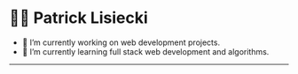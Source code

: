 # 🐱‍💻 Patrick Lisiecki

- 🔭 I’m currently working on web development projects.
- 🌱 I’m currently learning full stack web development and algorithms.

<hr />

